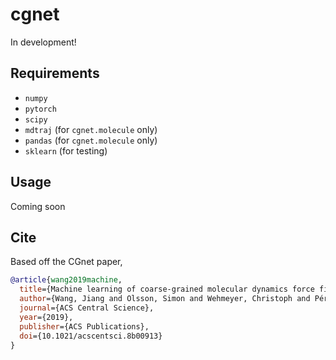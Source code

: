 cgnet
===

In development!

Requirements
---
+ ``numpy``
+ ``pytorch``
+ ``scipy``
+ ``mdtraj`` (for ``cgnet.molecule`` only)
+ ``pandas`` (for ``cgnet.molecule`` only)
+ ``sklearn`` (for testing)

Usage
---

Coming soon

Cite
---
Based off the CGnet paper,

```bibtex
@article{wang2019machine,
  title={Machine learning of coarse-grained molecular dynamics force fields},
  author={Wang, Jiang and Olsson, Simon and Wehmeyer, Christoph and Pérez, Adrià and Charron, Nicholas E and de Fabritiis, Gianni and Noé, Frank and Clementi, Cecilia},
  journal={ACS Central Science},
  year={2019},
  publisher={ACS Publications},
  doi={10.1021/acscentsci.8b00913}
}
```
